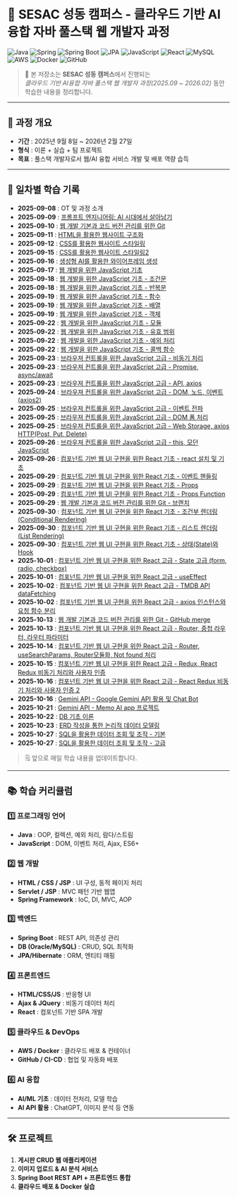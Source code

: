 # 🌟 SESAC 성동 캠퍼스 - 클라우드 기반 AI융합 자바 풀스택 웹 개발자 과정

![Java](https://img.shields.io/badge/Java-ED8B00?style=flat&logo=java&logoColor=white)
![Spring](https://img.shields.io/badge/Spring-6DB33F?style=flat&logo=spring&logoColor=white)
![Spring Boot](https://img.shields.io/badge/Spring_Boot-6DB33F?style=flat&logo=springboot&logoColor=white)
![JPA](https://img.shields.io/badge/JPA-B33F24?style=flat&logo=hibernate&logoColor=white)
![JavaScript](https://img.shields.io/badge/JavaScript-F7DF1E?style=flat&logo=javascript&logoColor=black)
![React](https://img.shields.io/badge/React-61DAFB?style=flat&logo=react&logoColor=black)
![MySQL](https://img.shields.io/badge/MySQL-4479A1?style=flat&logo=mysql&logoColor=white)
![AWS](https://img.shields.io/badge/AWS-232F3E?style=flat&logo=amazonaws&logoColor=white)
![Docker](https://img.shields.io/badge/Docker-2496ED?style=flat&logo=docker&logoColor=white)
![GitHub](https://img.shields.io/badge/GitHub-181717?style=flat&logo=github&logoColor=white)

> 📌 본 저장소는 **SESAC 성동 캠퍼스**에서 진행되는  
> _클라우드 기반 AI융합 자바 풀스택 웹 개발자 과정(2025.09 ~ 2026.02)_ 동안 학습한 내용을 정리합니다.

---

## 📅 과정 개요

- **기간** : 2025년 9월 8일 ~ 2026년 2월 27일
- **형식** : 이론 + 실습 + 팀 프로젝트
- **목표** : 풀스택 개발자로서 웹/AI 융합 서비스 개발 및 배포 역량 습득

---

## 📖 일차별 학습 기록

- **2025-09-08** : OT 및 과정 소개
- **2025-09-09** : [프롬프트 엔지니어링: AI 시대에서 살아남기](https://github.com/qqqkyj/sesac/blob/main/basic/prompts.md)
- **2025-09-10** : [웹 개발 기본과 코드 버전 관리를 위한 Git](https://github.com/qqqkyj/sesac/blob/main/git/basic.md)
- **2025-09-11** : [HTML을 활용한 웹사이트 구조화](https://github.com/qqqkyj/sesac/tree/main/html)
- **2025-09-12** : [CSS를 활용한 웹사이트 스타일링](https://github.com/qqqkyj/sesac/tree/main/css)
- **2025-09-15** : [CSS를 활용한 웹사이트 스타일링2](https://github.com/qqqkyj/sesac/tree/main/css)
- **2025-09-16** : [생성형 AI를 활용한 와이어프레임 생성](https://github.com/qqqkyj/practice/blob/main/css/ui-generative-ai/profile_full_screen.png)
- **2025-09-17** : [웹 개발을 위한 JavaScript 기초](https://github.com/qqqkyj/sesac/tree/main/js)
- **2025-09-18** : [웹 개발을 위한 JavaScript 기초 - 조건문](https://github.com/qqqkyj/sesac/tree/main/js/06-condition)
- **2025-09-18** : [웹 개발을 위한 JavaScript 기초 - 반복문](https://github.com/qqqkyj/sesac/tree/main/js/07-loop)
- **2025-09-19** : [웹 개발을 위한 JavaScript 기초 - 함수](https://github.com/qqqkyj/sesac/tree/main/js/08-function)
- **2025-09-19** : [웹 개발을 위한 JavaScript 기초 - 배열](https://github.com/qqqkyj/sesac/tree/main/js/09-array)
- **2025-09-19** : [웹 개발을 위한 JavaScript 기초 - 객체](https://github.com/qqqkyj/sesac/tree/main/js/10-object)
- **2025-09-22** : [웹 개발을 위한 JavaScript 기초 - 모듈](https://github.com/qqqkyj/sesac-fullstack-training/tree/main/js/11-module)
- **2025-09-22** : [웹 개발을 위한 JavaScript 기초 - 유효 범위](https://github.com/qqqkyj/sesac-fullstack-training/tree/main/js/11-scope)
- **2025-09-22** : [웹 개발을 위한 JavaScript 기초 - 예외 처리](https://github.com/qqqkyj/sesac-fullstack-training/tree/main/js/12-exception)
- **2025-09-22** : [웹 개발을 위한 JavaScript 기초 - 콜백 함수](https://github.com/qqqkyj/sesac-fullstack-training/tree/main/js/13-callback)
- **2025-09-23** : [브라우져 컨트롤을 위한 JavaScript 고급 - 비동기 처리](https://github.com/qqqkyj/sesac-fullstack-training/tree/main/js/14-async)
- **2025-09-23** : [브라우져 컨트롤을 위한 JavaScript 고급 - Promise, async/await](https://github.com/qqqkyj/sesac-fullstack-training/tree/main/js/15-promise)
- **2025-09-23** : [브라우져 컨트롤을 위한 JavaScript 고급 - API, axios](https://github.com/qqqkyj/sesac-fullstack-training/tree/main/js/16-web-api)
- **2025-09-24** : [브라우져 컨트롤을 위한 JavaScript 고급 - DOM, 노드, 이벤트(axios2)](https://github.com/qqqkyj/sesac-fullstack-training/tree/main/js/17-dom)
- **2025-09-25** : [브라우져 컨트롤을 위한 JavaScript 고급 - 이벤트 전파](https://github.com/qqqkyj/sesac-fullstack-training/tree/main/js/18-event-propagation)
- **2025-09-25** : [브라우져 컨트롤을 위한 JavaScript 고급 - DOM 폼 처리](https://github.com/qqqkyj/sesac-fullstack-training/tree/main/js/19-form)
- **2025-09-25** : [브라우져 컨트롤을 위한 JavaScript 고급 - Web Storage, axios HTTP(Post, Put, Delete)](https://github.com/qqqkyj/sesac-fullstack-training/tree/main/js/21-storage)
- **2025-09-26** : [브라우져 컨트롤을 위한 JavaScript 고급 - this, 모던 JavaScript](https://github.com/qqqkyj/sesac-fullstack-training/tree/main/js/23-modern)
- **2025-09-26** : [컴포넌트 기반 웹 UI 구현을 위한 React 기초 - react 설치 및 기초](https://github.com/qqqkyj/sesac-fullstack-training/tree/main/react/my-react-app)
- **2025-09-29** : [컴포넌트 기반 웹 UI 구현을 위한 React 기초 - 이벤트 핸들링](https://github.com/qqqkyj/sesac-fullstack-training/tree/main/react/my-react-app/src/components/EventHandling)
- **2025-09-29** : [컴포넌트 기반 웹 UI 구현을 위한 React 기초 - Props](https://github.com/qqqkyj/sesac-fullstack-training/tree/main/react/my-react-app/src/components/PropsExample)
- **2025-09-29** : [컴포넌트 기반 웹 UI 구현을 위한 React 기초 - Props Function](https://github.com/qqqkyj/sesac-fullstack-training/tree/main/react/my-react-app/src/components/PropsFunction)
- **2025-09-29** : [웹 개발 기본과 코드 버전 관리를 위한 Git - 브랜치](https://github.com/qqqkyj/sesac-fullstack-training/blob/main/git/branch.md)
- **2025-09-30** : [컴포넌트 기반 웹 UI 구현을 위한 React 기초 - 조건부 렌더링(Conditional Rendering)](https://github.com/qqqkyj/sesac-fullstack-training/tree/main/react/my-react-app/src/components/Condition)
- **2025-09-30** : [컴포넌트 기반 웹 UI 구현을 위한 React 기초 - 리스트 렌더링(List Rendering)](https://github.com/qqqkyj/sesac-fullstack-training/tree/main/react/my-react-app/src/components/List)
- **2025-09-30** : [컴포넌트 기반 웹 UI 구현을 위한 React 기초 - 상태(State)와 Hook](https://github.com/qqqkyj/sesac-fullstack-training/tree/main/react/my-react-app/src/components/State)
- **2025-10-01** : [컴포넌트 기반 웹 UI 구현을 위한 React 고급 - State 고급 (form, radio, checkbox)](https://github.com/qqqkyj/sesac-fullstack-training/tree/main/react/my-react-app/src/components/StateAdvanced)
- **2025-10-01** : [컴포넌트 기반 웹 UI 구현을 위한 React 고급 - useEffect](https://github.com/qqqkyj/sesac-fullstack-training/tree/main/react/my-react-app/src/components/UseEffect)
- **2025-10-02** : [컴포넌트 기반 웹 UI 구현을 위한 React 고급 - TMDB API dataFetching](https://github.com/qqqkyj/sesac-fullstack-training/tree/main/react/my-react-app/src/components/TMDB)
- **2025-10-02** : [컴포넌트 기반 웹 UI 구현을 위한 React 고급 - axios 인스턴스와 요청 함수 분리](https://github.com/qqqkyj/sesac-fullstack-training/tree/main/react/my-react-app/src/api)
- **2025-10-13** : [웹 개발 기본과 코드 버전 관리를 위한 Git - GitHub merge](https://github.com/qqqkyj/sesac-fullstack-training/blob/main/git/branch.md)
- **2025-10-13** : [컴포넌트 기반 웹 UI 구현을 위한 React 고급 - Router, 중첩 라우터, 라우터 파라미터](https://github.com/qqqkyj/sesac-fullstack-training/tree/main/react/react-router-app)
- **2025-10-14** : [컴포넌트 기반 웹 UI 구현을 위한 React 고급 - Router, useSearchParams, Router모듈화, Not found 처리](https://github.com/qqqkyj/sesac-fullstack-training/tree/main/react/react-router-app?#-react-usesearchparams-%EC%99%84%EB%B2%BD-%EC%A0%95%EB%A6%AC)
- **2025-10-15** : [컴포넌트 기반 웹 UI 구현을 위한 React 고급 - Redux, React Redux 비동기 처리와 사용자 인증](https://github.com/qqqkyj/sesac-fullstack-training/tree/main/react/react-router-app?#-react-usesearchparams-%EC%99%84%EB%B2%BD-%EC%A0%95%EB%A6%AC)
- **2025-10-16** : [컴포넌트 기반 웹 UI 구현을 위한 React 고급 - React Redux 비동기 처리와 사용자 인증 2](https://github.com/qqqkyj/sesac-fullstack-training/tree/main/react/redux-app#-redux-%EB%B9%84%EB%8F%99%EA%B8%B0-%EC%B2%98%EB%A6%AC--%EC%82%AC%EC%9A%A9%EC%9E%90-%EC%9D%B8%EC%A6%9D-%EC%A0%95%EB%A6%AC)
- **2025-10-16** : [Gemini API - Google Gemini API 활용 및 Chat Bot](https://github.com/qqqkyj/sesac-fullstack-training/tree/main/react/chat-bot-app#gemini-api-key-%EB%B0%9C%EA%B8%89-%EB%B0%8F-%ED%99%98%EA%B2%BD-%EC%84%A4%EC%A0%95-%EA%B0%80%EC%9D%B4%EB%93%9C)
- **2025-10-21** : [Gemini API - Memo AI app 프로젝트](https://github.com/qqqkyj/sesac-fullstack-training/tree/main/react/memo-ai-app#memo-ai-%ED%94%84%EB%A1%9C%EC%A0%9D%ED%8A%B8)
- **2025-10-22** : [DB 기초 이론](https://github.com/qqqkyj/sesac-fullstack-training/tree/main/database/database_20251022#-%EB%8D%B0%EC%9D%B4%ED%84%B0%EB%B2%A0%EC%9D%B4%EC%8A%A4-%EA%B8%B0%EB%B3%B8-%EA%B0%9C%EB%85%90)
- **2025-10-23** : [ERD 작성을 통한 논리적 데이터 모델링](https://github.com/qqqkyj/sesac-fullstack-training/tree/main/database/database_20251023#-%EC%A0%95%EA%B7%9C%ED%99%94normalization)
- **2025-10-27** : [SQL을 활용한 데이터 조회 및 조작 - 기본](https://github.com/qqqkyj/sesac-fullstack-training/tree/main/database/database_20251024#1%EF%B8%8F%E2%83%A3-%EA%B8%B0%EB%B3%B8-%EC%A1%B0%ED%9A%8C-select-where)
- **2025-10-27** : [SQL을 활용한 데이터 조회 및 조작 - 고급](https://github.com/qqqkyj/sesac-fullstack-training/tree/main/database/database_20251027#-mysql-join-%EC%99%84%EB%B2%BD-%EC%A0%95%EB%A6%AC)

> 🗒 앞으로 매일 학습 내용을 업데이트합니다.

---

## 📚 학습 커리큘럼

### 1️⃣ 프로그래밍 언어

- **Java** : OOP, 컬렉션, 예외 처리, 람다/스트림
- **JavaScript** : DOM, 이벤트 처리, Ajax, ES6+

### 2️⃣ 웹 개발

- **HTML / CSS / JSP** : UI 구성, 동적 페이지 처리
- **Servlet / JSP** : MVC 패턴 기반 웹앱
- **Spring Framework** : IoC, DI, MVC, AOP

### 3️⃣ 백엔드

- **Spring Boot** : REST API, 의존성 관리
- **DB (Oracle/MySQL)** : CRUD, SQL 최적화
- **JPA/Hibernate** : ORM, 엔티티 매핑

### 4️⃣ 프론트엔드

- **HTML/CSS/JS** : 반응형 UI
- **Ajax & JQuery** : 비동기 데이터 처리
- **React** : 컴포넌트 기반 SPA 개발

### 5️⃣ 클라우드 & DevOps

- **AWS / Docker** : 클라우드 배포 & 컨테이너
- **GitHub / CI-CD** : 협업 및 자동화 배포

### 6️⃣ AI 융합

- **AI/ML 기초** : 데이터 전처리, 모델 학습
- **AI API 활용** : ChatGPT, 이미지 분석 등 연동

---

## 🛠 프로젝트

1. **게시판 CRUD 웹 애플리케이션**
2. **이미지 업로드 & AI 분석 서비스**
3. **Spring Boot REST API + 프론트엔드 통합**
4. **클라우드 배포 & Docker 실습**
